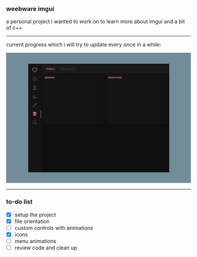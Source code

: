 ### weebware imgui

a personal project i wanted to work on to learn more about imgui and a bit of c++

---

current progress which i will try to update every once in a while:

![menu](current_menu.png)

---

### to-do list

- [x] setup the project
- [x] file orientation
- [ ] custom controls with animations
- [x] icons
- [ ] menu animations
- [ ] review code and clean up
